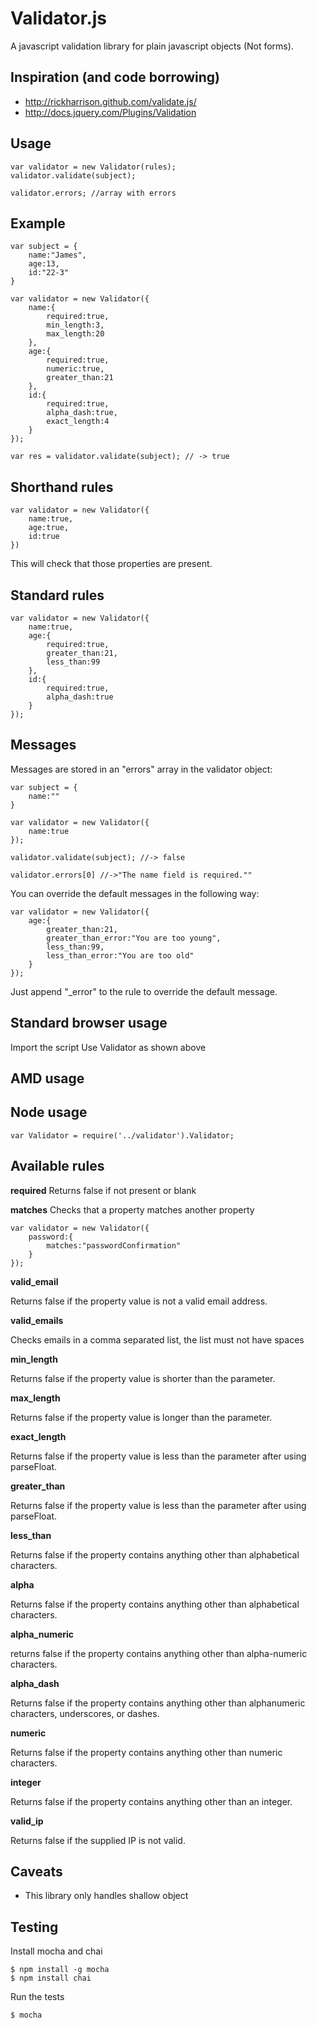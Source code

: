 Validator.js
============

A javascript validation library for plain javascript objects (Not forms). 

Inspiration (and code borrowing)
--------------------------------

- http://rickharrison.github.com/validate.js/
- http://docs.jquery.com/Plugins/Validation

Usage
-----

	var validator = new Validator(rules);
	validator.validate(subject);

	validator.errors; //array with errors

Example
-------

	var subject = {
		name:"James",
		age:13,
		id:"22-3"
	}

	var validator = new Validator({
		name:{
			required:true,
			min_length:3,
			max_length:20
		},
		age:{
			required:true,
			numeric:true,
			greater_than:21
		},
		id:{
			required:true,
			alpha_dash:true,
			exact_length:4
		}
	});

	var res = validator.validate(subject); // -> true

Shorthand rules
---------------

	var validator = new Validator({
		name:true,
		age:true,
		id:true
	})

This will check that those properties are present.

Standard rules
--------------

	var validator = new Validator({
		name:true,
		age:{
			required:true,
			greater_than:21,
			less_than:99
		},
		id:{
			required:true,
			alpha_dash:true
		}
	});

Messages
--------

Messages are stored in an "errors" array in the validator object:

	var subject = {
		name:""
	}

	var validator = new Validator({
		name:true
	});

	validator.validate(subject); //-> false

	validator.errors[0] //->"The name field is required.""

You can override the default messages in the following way:

	var validator = new Validator({
		age:{
			greater_than:21,
			greater_than_error:"You are too young",
			less_than:99,
			less_than_error:"You are too old"
		}
	});

Just append "_error" to the rule to override the default message.

Standard browser usage
----------------------

Import the script
Use Validator as shown above

AMD usage
---------

	

Node usage
----------

	var Validator = require('../validator').Validator;

Available rules
---------------

**required**
Returns false if not present or blank

**matches**
Checks that a property matches another property

	var validator = new Validator({
		password:{
			matches:"passwordConfirmation"
		}
	});

**valid_email**

Returns false if the property value is not a valid email address.

**valid_emails**

Checks emails in a comma separated list, the list must not have spaces

**min_length**

Returns false if the property value is shorter than the parameter.

**max_length**

Returns false if the property value is longer than the parameter.

**exact_length**

Returns false if the property value is less than the parameter after using parseFloat.

**greater_than**

Returns false if the property value is less than the parameter after using parseFloat.

**less_than**

Returns false if the property contains anything other than alphabetical characters.

**alpha**

Returns false if the property contains anything other than alphabetical characters.

**alpha_numeric**

returns false if the property contains anything other than alpha-numeric characters.

**alpha_dash**

Returns false if the property contains anything other than alphanumeric characters, underscores, or dashes.

**numeric**

Returns false if the property contains anything other than numeric characters.

**integer**

Returns false if the property contains anything other than an integer.

**valid_ip**

Returns false if the supplied IP is not valid.

Caveats
-------

- This library only handles shallow object

Testing
-------

Install mocha and chai

	$ npm install -g mocha
	$ npm install chai

Run the tests

	$ mocha
